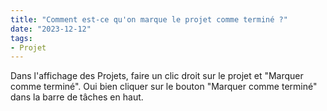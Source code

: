 ```yaml
---
title: "Comment est-ce qu'on marque le projet comme terminé ?"
date: "2023-12-12"
tags:
- Projet
---
```


Dans l'affichage des Projets, faire un clic droit sur le projet et "Marquer comme terminé". Oui bien cliquer sur le bouton "Marquer comme terminé" dans la barre de tâches en haut.
